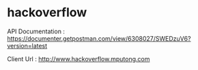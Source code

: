 # hackoverflow

API Documentation :
https://documenter.getpostman.com/view/6308027/SWEDzuV6?version=latest

Client Url : http://www.hackoverflow.mputong.com
